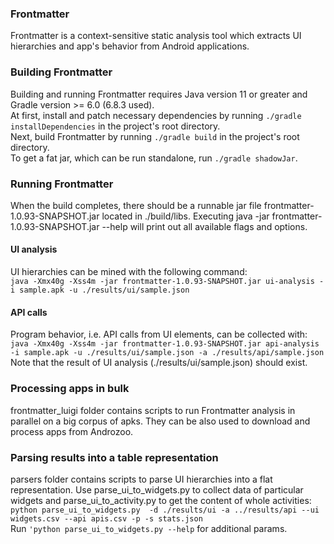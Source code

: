 ### Frontmatter
Frontmatter is a context-sensitive static analysis tool which extracts UI hierarchies and app's behavior from Android applications.

### Building Frontmatter
Building and running Frontmatter requires Java version 11 or greater and Gradle version >= 6.0 (6.8.3 used).  
At first, install and patch necessary dependencies by running `./gradle installDependencies` in the project's root directory.  
Next, build Frontmatter by running `./gradle build` in the project's root directory.  
To get a fat jar, which can be run standalone, run `./gradle shadowJar`. 

### Running Frontmatter
When the build completes, there should be a runnable jar file frontmatter-1.0.93-SNAPSHOT.jar located in ./build/libs.
Executing java -jar frontmatter-1.0.93-SNAPSHOT.jar --help will print out all available flags and options.

#### UI analysis
UI hierarchies can be mined with the following command:  
`java -Xmx40g -Xss4m -jar frontmatter-1.0.93-SNAPSHOT.jar ui-analysis -i sample.apk -u ./results/ui/sample.json`

#### API calls
Program behavior, i.e. API calls from UI elements, can be collected with:  
`java -Xmx40g -Xss4m -jar frontmatter-1.0.93-SNAPSHOT.jar api-analysis -i sample.apk -u ./results/ui/sample.json -a ./results/api/sample.json`
Note that the result of UI analysis (./results/ui/sample.json) should exist.

### Processing apps in bulk
frontmatter_luigi folder contains scripts to run Frontmatter analysis in parallel on a big corpus of apks. 
They can be also used to download and process apps from Androzoo.

### Parsing results into a table representation
parsers folder contains scripts to parse UI hierarchies into a flat representation.
Use parse_ui_to_widgets.py to collect data of particular widgets and parse_ui_to_activity.py to get the content of whole activities:  
`python parse_ui_to_widgets.py  -d ./results/ui -a ../results/api --ui widgets.csv --api apis.csv -p -s stats.json`  
Run `'python parse_ui_to_widgets.py --help` for additional params.